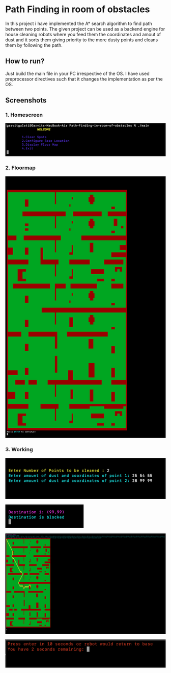 # Path Finding in room of obstacles

In this project i have implemented the A* search algorithm to find path between two points. The given project can be used as a backend engine for house cleaning robots where you feed them the coordinates and amout of dust and it sorts them giving priority to the more dusty points and cleans them by following the path.

## How to run?
Just build the main file in your PC irrespective of the OS. I have used preprocessor directives such that it changes the implementation as per the OS.

## Screenshots

### 1. Homescreen

![Screenshot](Screenshots/Screenshot1.png)

### 2. Floormap

![Screenshot](Screenshots/floormap.png)

### 3. Working

![Screenshot](Screenshots/Working.png)

![Screenshot](Screenshots/Working2.png)

![Screenshot](Screenshots/Working3.png)

![Screenshot](Screenshots/Working4.png)
